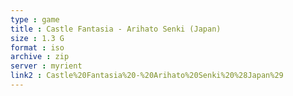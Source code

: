 ```yaml
---
type : game
title : Castle Fantasia - Arihato Senki (Japan)
size : 1.3 G
format : iso
archive : zip
server : myrient
link2 : Castle%20Fantasia%20-%20Arihato%20Senki%20%28Japan%29
---
```

